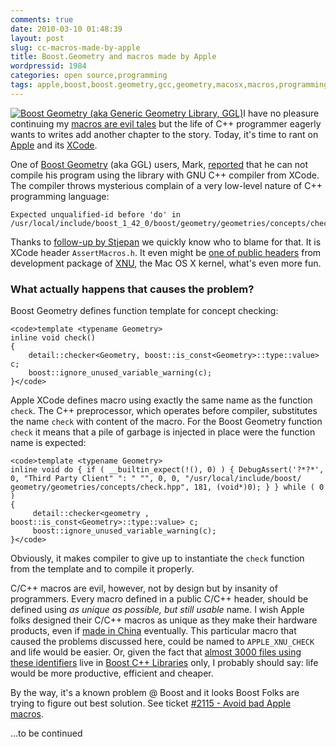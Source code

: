 ```yaml
---
comments: true
date: 2010-03-10 01:48:39
layout: post
slug: cc-macros-made-by-apple
title: Boost.Geometry and macros made by Apple
wordpressid: 1984
categories: open source,programming
tags: apple,boost,boost.geometry,gcc,geometry,macosx,macros,programming,project,xcode
---
```


[![Boost Geometry (aka Generic Geometry Library, GGL)](/images/logos/ggl-logo.png)](http://trac.osgeo.org/ggl/)I have no pleasure continuing my [macros are evil tales](/&p=1755) but the life of C++ programmer eagerly wants to writes add another chapter to the story. Today, it's time to rant on [Apple](http://www.apple.com) and its [XCode](http://en.wikipedia.org/wiki/XCode).





One of [Boost Geometry](http://trac.osgeo.org/ggl/) (aka GGL) users, Mark, [reported](http://lists.osgeo.org/pipermail/ggl/2010-March/000649.html) that he can not compile his program using the library with GNU C++ compiler from XCode. The compiler throws mysterious complain of a very low-level nature of C++ programming language:




    
    Expected unqualified-id before 'do' in
    /usr/local/include/boost_1_42_0/boost/geometry/geometries/concepts/check.hpp





Thanks to [follow-up by Stjepan](http://lists.osgeo.org/pipermail/ggl/2010-March/000653.html) we quickly know who to blame for that. It is XCode header `AssertMacros.h`. It even might be [one of public headers](http://www.opensource.apple.com/source/xnu/) from development package of [XNU](http://en.wikipedia.org/wiki/XNU), the Mac OS X kernel, what's even more fun.





### What actually happens that causes the problem?





Boost Geometry defines function template for concept checking:




    
    <code>template <typename Geometry>
    inline void check()
    {
        detail::checker<Geometry, boost::is_const<Geometry>::type::value> c;
        boost::ignore_unused_variable_warning(c);
    }</code>





Apple XCode defines macro using exactly the same name as the function `check`. The C++ preprocessor, which operates before compiler, substitutes the name `check` with content of the macro. For the Boost Geometry function `check` it means that a pile of garbage is injected in place were the function name is expected:




    
    <code>template <typename Geometry>
    inline void do { if ( __builtin_expect(!(), 0) ) { DebugAssert('?*?*',  
    0, "Third Party Client" ": " "", 0, 0, "/usr/local/include/boost/ 
    geometry/geometries/concepts/check.hpp", 181, (void*)0); } } while ( 0 )
    {
         detail::checker<geometry , boost::is_const<Geometry>::type::value> c;
         boost::ignore_unused_variable_warning(c);
    }</code>





Obviously, it makes compiler to give up to instantiate the `check` function from the template and to compile it properly.





C/C++ macros are evil, however, not by design but by insanity of programmers. Every macro defined in a public C/C++ header, should be defined using _as unique as possible, but still usable_ name. I wish Apple folks designed their C/C++ macros as unique as they make their hardware products, even if [made in China](http://en.wikipedia.org/wiki/Made_in_China#Marketing_significance) eventually. This particular macro that caused the problems discussed here, could be named to `APPLE_XNU_CHECK` and life would be easier. Or, given the fact that [almost 3000 files using these identifiers](https://svn.boost.org/trac/boost/ticket/2115#comment:7) live in [Boost C++ Libraries](http://www.boost.org) only, I probably should say: life would be more productive, efficient and cheaper.





By the way, it's a known problem @ Boost and it looks Boost Folks are trying to figure out best solution. See ticket [#2115 - Avoid bad Apple macros](https://svn.boost.org/trac/boost/ticket/2115).





...to be continued
